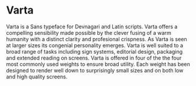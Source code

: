 Varta
=====

Varta is a Sans typeface for Devnagari and Latin scripts. Varta offers a compelling sensibility made possible by the clever fusing of a warm humanity with a distinct clarity and profesional crispness. As Varta is seen at larger sizes its congenial personality emerges. Varta is well suited to a broad range of tasks including sign systems, editorial design, packaging and extended reading on screens. Varta is offered in four of the the four most commonly used weights to ensure broad utility. Each weight has been designed to render well down to surprisingly small sizes and on both low and high quality screens.
